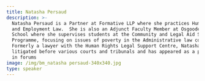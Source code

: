 ```yaml
---
title: Natasha Persaud
description: >-
  Natasha Persaud is a Partner at Formative LLP where she practices Human Rights
  and Employment Law.  She is also an Adjunct Faculty Member at Osgoode Hall Law
  School where she supervises students at the Community and Legal Aid Services
  Programme, focusing on issues of poverty in the Administrative law context.
  Formerly a lawyer with the Human Rights Legal Support Centre, Natasha has
  litigated before various courts and tribunals and has appeared as a panelist
  in forums 
image: /img/bm_natasha persaud-340x340.jpg
type: speaker
---
```



